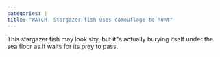 ```yaml
---
categories: j
title: "WATCH  Stargazer fish uses camouflage to hunt"
---
```

This stargazer fish may look shy, but it"s actually burying itself under the sea floor as it waits for its prey to pass.